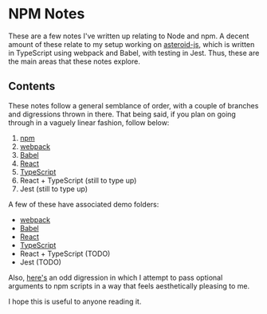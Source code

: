 # NPM Notes

These are a few notes I've written up relating to Node and npm.
A decent amount of these relate to my setup working on [asteroid-js](https://github.com/asteroid-music/asteroid-js), which is written in TypeScript using webpack and Babel, with testing in Jest.
Thus, these are the main areas that these notes explore.

## Contents

These notes follow a general semblance of order, with a couple of branches and digressions thrown in there.
That being said, if you plan on going through in a vaguely linear fashion, follow below:

1. [npm](https://github.com/JR-Mitchell/npm-notes/blob/master/notes/npm.md)
2. [webpack](https://github.com/JR-Mitchell/npm-notes/blob/master/notes/webpack.md)
3. [Babel](https://github.com/JR-Mitchell/npm-notes/blob/master/notes/babel%20with%20webpack.md)
4. [React](https://github.com/JR-Mitchell/npm-notes/blob/master/notes/react%20with%20babel.md)
5. [TypeScript](https://github.com/JR-Mitchell/npm-notes/blob/master/notes/typescript%20with%20babel.md)
6. React + TypeScript (still to type up)
7. Jest (still to type up)

A few of these have associated demo folders:

- [webpack](https://github.com/JR-Mitchell/npm-notes/tree/master/webpack-demo)
- [Babel](https://github.com/JR-Mitchell/npm-notes/tree/master/babel-webpack-demo)
- [React](https://github.com/JR-Mitchell/npm-notes/tree/master/babel-react-demo)
- [TypeScript](https://github.com/JR-Mitchell/npm-notes/tree/master/babel-ts-demo)
- React + TypeScript (TODO)
- Jest (TODO)

Also, [here's](https://github.com/JR-Mitchell/npm-notes/tree/master/notes) an odd digression in which I attempt to pass optional arguments to npm scripts in a way that feels aesthetically pleasing to me.


I hope this is useful to anyone reading it.
